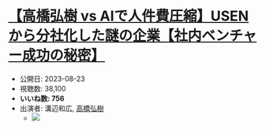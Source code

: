 # [【高橋弘樹 vs AIで人件費圧縮】USENから分社化した謎の企業【社内ベンチャー成功の秘密】](https://www.youtube.com/watch?v=oRwpHDmeql0)
-   公開日: 2023-08-23
-   視聴数: 38,100
-   **いいね数: 756**
-   出演者: 溝辺和広, [高橋弘樹](/rehacq_fan/people/高橋弘樹 "wikilink")
    - [![](https://img.youtube.com/vi/oRwpHDmeql0/hqdefault.jpg)](https://www.youtube.com/watch?v=oRwpHDmeql0)
